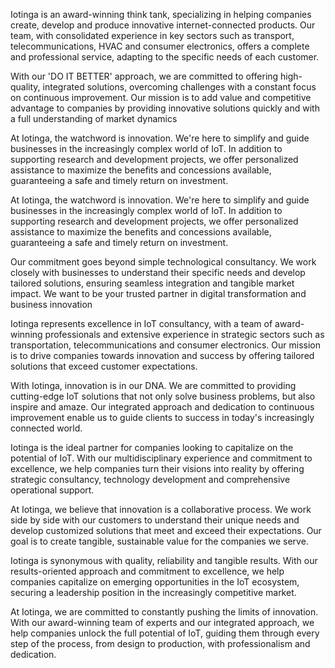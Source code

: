 Iotinga is an award-winning think tank, specializing in helping companies create, develop and produce innovative internet-connected products. Our team, with consolidated experience in key sectors such as transport, telecommunications, HVAC and consumer electronics, offers a complete and professional service, adapting to the specific needs of each customer.



With our 'DO IT BETTER' approach, we are committed to offering high-quality, integrated solutions, overcoming challenges with a constant focus on continuous improvement. Our mission is to add value and competitive advantage to companies by providing innovative solutions quickly and with a full understanding of market dynamics



At Iotinga, the watchword is innovation. We're here to simplify and guide businesses in the increasingly complex world of IoT. In addition to supporting research and development projects, we offer personalized assistance to maximize the benefits and concessions available, guaranteeing a safe and timely return on investment.



At Iotinga, the watchword is innovation. We're here to simplify and guide businesses in the increasingly complex world of IoT. In addition to supporting research and development projects, we offer personalized assistance to maximize the benefits and concessions available, guaranteeing a safe and timely return on investment.



Our commitment goes beyond simple technological consultancy. We work closely with businesses to understand their specific needs and develop tailored solutions, ensuring seamless integration and tangible market impact. We want to be your trusted partner in digital transformation and business innovation



Iotinga represents excellence in IoT consultancy, with a team of award-winning professionals and extensive experience in strategic sectors such as transportation, telecommunications and consumer electronics. Our mission is to drive companies towards innovation and success by offering tailored solutions that exceed customer expectations.



With Iotinga, innovation is in our DNA. We are committed to providing cutting-edge IoT solutions that not only solve business problems, but also inspire and amaze. Our integrated approach and dedication to continuous improvement enable us to guide clients to success in today's increasingly connected world.



Iotinga is the ideal partner for companies looking to capitalize on the potential of IoT. With our multidisciplinary experience and commitment to excellence, we help companies turn their visions into reality by offering strategic consultancy, technology development and comprehensive operational support.



At Iotinga, we believe that innovation is a collaborative process. We work side by side with our customers to understand their unique needs and develop customized solutions that meet and exceed their expectations. Our goal is to create tangible, sustainable value for the companies we serve.



Iotinga is synonymous with quality, reliability and tangible results. With our results-oriented approach and commitment to excellence, we help companies capitalize on emerging opportunities in the IoT ecosystem, securing a leadership position in the increasingly competitive market.



At Iotinga, we are committed to constantly pushing the limits of innovation. With our award-winning team of experts and our integrated approach, we help companies unlock the full potential of IoT, guiding them through every step of the process, from design to production, with professionalism and dedication.